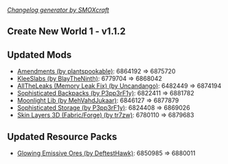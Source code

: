 _[Changelog generator by SMOXcraft](https://www.curseforge.com/members/smoxcraft)_

## Create New World 1 - v1.1.2

## Updated Mods

- [Amendments (by plantspookable)](https://www.curseforge.com/minecraft/mc-mods/amendments): 6864192 => 6875720
- [KleeSlabs (by BlayTheNinth)](https://www.curseforge.com/minecraft/mc-mods/kleeslabs): 6779704 => 6868042
- [AllTheLeaks (Memory Leak Fix) (by Uncandango)](https://www.curseforge.com/minecraft/mc-mods/alltheleaks): 6482449 => 6874194
- [Sophisticated Backpacks (by P3pp3rF1y)](https://www.curseforge.com/minecraft/mc-mods/sophisticated-backpacks): 6822411 => 6881782
- [Moonlight Lib (by MehVahdJukaar)](https://www.curseforge.com/minecraft/mc-mods/selene): 6846127 => 6877879
- [Sophisticated Storage (by P3pp3rF1y)](https://www.curseforge.com/minecraft/mc-mods/sophisticated-storage): 6824408 => 6869026
- [Skin Layers 3D (Fabric/Forge) (by tr7zw)](https://www.curseforge.com/minecraft/mc-mods/skin-layers-3d): 6780110 => 6879683

## Updated Resource Packs

- [Glowing Emissive Ores (by DeftestHawk)](https://www.curseforge.com/minecraft/texture-packs/glowing-emissive-ores): 6850985 => 6880011

